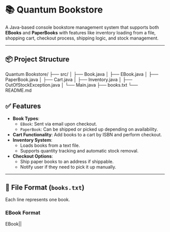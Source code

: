 
# 📚 Quantum Bookstore

A Java-based console bookstore management system that supports both **EBooks** and **PaperBooks** with features like inventory loading from a file, shopping cart, checkout process, shipping logic, and stock management.

---

## 📦 Project Structure

Quantum Bookstore/
├── src/
│ ├── Book.java
│ ├── EBook.java
│ ├── PaperBook.java
│ ├── Cart.java
│ ├── Inventory.java
│ ├── OutOfStockException.java
│ └── Main.java
├── books.txt
└── README.md

## ✅ Features

- **Book Types**:
  - `EBook`: Sent via email upon checkout.
  - `PaperBook`: Can be shipped or picked up depending on availability.
- **Cart Functionality**: Add books to a cart by ISBN and perform checkout.
- **Inventory System**:
  - Loads books from a text file.
  - Supports quantity tracking and automatic stock removal.
- **Checkout Options**:
  - Ship paper books to an address if shippable.
  - Notify user if they need to pick it up manually.

---

## 📝 File Format (`books.txt`)

Each line represents one book.

### EBook Format
EBook|<ISBN>|<Title>|<PublicationYear>|<Price>


### PaperBook Format
PaperBook|<ISBN>|<Title>|<PublicationYear>|<Price>|<Quantity>|<Shippable>

### Example:
EBook|9780134685991|Effective Java|2018|55
PaperBook|9780132350884|Clean Code|2008|60|3|true
PaperBook|9781492056270|Learning Java|2021|45|1|false


## 🚀 How to Run

1. Ensure `books.txt` is in the project root directory.
2. Compile and run using your IDE (e.g., IntelliJ) or terminal.
3. Load books using `Inventory.loadBooks(filename)`.
4. Add books to a cart using:  
   ```java
   cart.add(bookMap, "9780132350884");
5. Call cart.checkout() to simulate the purchase.



📤 Sample Checkout Output:
EBook "Effective Java" has been sent to customer@gmail.com
PaperBook "Clean Code" has been shipped.
PaperBook "Learning Java" is not available for shipping. Please pick it up from the library inventory.

--- Selected Books ---
Item                           Price
----                           -----
Effective Java                55.0 L.E.
Clean Code                    60.0 L.E.
Learning Java                 45.0 L.E.
----------------------------------------
Total Price :               160.0 L.E.




🧠 Classes Overview
Book (abstract):
•	Fields: IBSN, title, publicationYear, price

EBook extends Book:
•	sendToEmail(String email)

PaperBook extends Book:
•	Additional fields: quantity, shippable
•	Methods: decrementQuantity(int), isShippable(), ShippingService(String address)

Cart:
•	add(HashMap<String, Book> data, String isbn)
•	checkout() — handles book processing and output

Inventory:
•	loadBooks(String filename) — loads from books.txt
•	Returns: HashMap<String, Book>

OutOfStockException:
•	Custom exception when quantity becomes zero


📌 Requirements:
• Java 8 or higher
•	UTF-8 encoded books.txt

👨‍💻 Author
Created by [Mohammad AlShafie]

